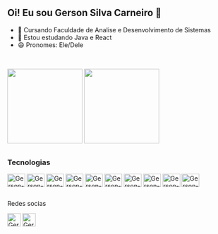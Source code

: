 ## Oi! Eu sou Gerson Silva Carneiro 👋


- 🔭 Cursando Faculdade de Analise e Desenvolvimento de Sistemas
- 🌱 Estou estudando Java e React 
- 😄 Pronomes: Ele/Dele

##
</br>

<div>   
  <a hre="https://github.com/gersongt2">
  <img height="170px" src="https://github-readme-stats.vercel.app/api?username=gersongt2&show_icons=true&theme=gruvbox">
  <img height="170px" src="https://github-readme-stats.vercel.app/api/top-langs/?username=gersongt2&layout=compact&theme=synthwave">
</div>

##

<h3>Tecnologias </h3>

<div>   
  <img align="center" alt="Gerson-js" height="30px" width="40px" src="https://cdn.jsdelivr.net/gh/devicons/devicon@latest/icons/javascript/javascript-original.svg">
  <img align="center" alt="Gerson-ts" height="30px" width="40px" src="https://cdn.jsdelivr.net/gh/devicons/devicon@latest/icons/typescript/typescript-original.svg">  
  <img align="center" alt="Gerson-html" height="30px" width="40px" src="https://cdn.jsdelivr.net/gh/devicons/devicon@latest/icons/html5/html5-original.svg">
  <img align="center" alt="Gerson-css3" height="30px" width="40px" src="https://cdn.jsdelivr.net/gh/devicons/devicon@latest/icons/css3/css3-original.svg">
  <img align="center" alt="Gerson-tailwindcss" height="30px" width="40px" src="https://cdn.jsdelivr.net/gh/devicons/devicon@latest/icons/tailwindcss/tailwindcss-original.svg" />
  <img align="center" alt="Gerson-react" height="30px" width="40px" src="https://cdn.jsdelivr.net/gh/devicons/devicon@latest/icons/react/react-original.svg" />
  <img align="center" alt="Gerson-mysql" height="30px" width="40px" src="https://cdn.jsdelivr.net/gh/devicons/devicon@latest/icons/mysql/mysql-original.svg">
  <img align="center" alt="Gerson-java" height="30px" width="40px" src="https://cdn.jsdelivr.net/gh/devicons/devicon@latest/icons/java/java-original.svg">
  <img align="center" alt="Gerson-python" height="30px" width="40px" src="https://cdn.jsdelivr.net/gh/devicons/devicon@latest/icons/python/python-original.svg">
  <img align="center" alt="Gerson-linux" height="30px" width="40px" src="https://cdn.jsdelivr.net/gh/devicons/devicon@latest/icons/linux/linux-original.svg" />

  

</div>

##

Redes socias 
<br/>
<div> 
  
  <a href="https://www.linkedin.com/in/gerson-silva-6856ab21b/" target="_blank"><img height="30px" alt="Gerson-linkedin" src="https://img.shields.io/badge/LinkedIn-0077B5?style=for-the badge&logo=linkedin&logoColor=white"></a>
  <a href="mailto:gersonsilva0387@gmail.com" target="_blank"><img height="30px" alt="Gerson-gmail" src="https://img.shields.io/badge/Gmail-D14836?style=for-the-badge&logo=gmail&logoColor=white"></a>

</div>

